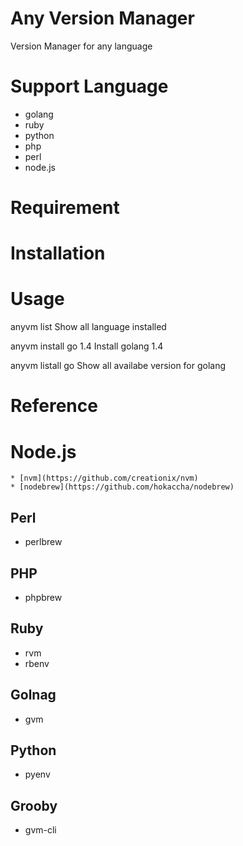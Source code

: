 # Any Version Manager
Version Manager for any language

# Support Language
* golang
* ruby
* python
* php
* perl
* node.js

# Requirement

# Installation

# Usage

anyvm list
  Show all language installed

anyvm install go 1.4
  Install golang 1.4

anyvm listall go
  Show all availabe version for golang

# Reference
  # Node.js
    * [nvm](https://github.com/creationix/nvm)
    * [nodebrew](https://github.com/hokaccha/nodebrew)
## Perl
   * perlbrew
## PHP
   * phpbrew
## Ruby
   * rvm
   * rbenv
## Golnag
   * gvm
## Python
   * pyenv
## Grooby
   * gvm-cli
